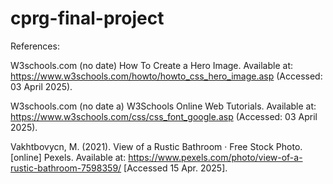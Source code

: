 # cprg-final-project
 
References:

W3schools.com (no date) How To Create a Hero Image. Available at: https://www.w3schools.com/howto/howto_css_hero_image.asp (Accessed: 03 April 2025). 



W3schools.com (no date a) W3Schools Online Web Tutorials. Available at: https://www.w3schools.com/css/css_font_google.asp (Accessed: 03 April 2025). 

Vakhtbovycn, M. (2021). View of a Rustic Bathroom · Free Stock Photo. [online] Pexels. Available at: https://www.pexels.com/photo/view-of-a-rustic-bathroom-7598359/ [Accessed 15 Apr. 2025].